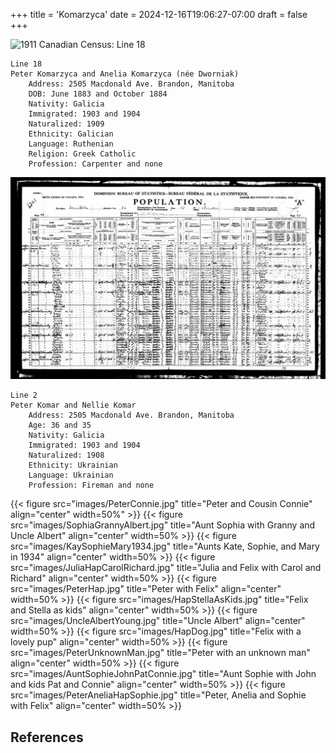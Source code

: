+++
title = 'Komarzyca'
date = 2024-12-16T19:06:27-07:00
draft = false
+++

![1911 Canadian Census: Line 18](images/Komarzyca1911Census-Line18.jpg)
```
Line 18
Peter Komarzyca and Anelia Komarzyca (née Dworniak)
    Address: 2505 Macdonald Ave. Brandon, Manitoba
    DOB: June 1883 and October 1884
    Nativity: Galicia
    Immigrated: 1903 and 1904
    Naturalized: 1909
    Ethnicity: Galician
    Language: Ruthenian
    Religion: Greek Catholic
    Profession: Carpenter and none
```
![1921 Canadian Census: Line 2](images/Komarzyca1921Census.jpg)
```
Line 2
Peter Komar and Nellie Komar
    Address: 2505 Macdonald Ave. Brandon, Manitoba
    Age: 36 and 35
    Nativity: Galicia
    Immigrated: 1903 and 1904
    Naturalized: 1908
    Ethnicity: Ukrainian
    Language: Ukrainian
    Profession: Fireman and none
```
{{< figure src="images/PeterConnie.jpg" title="Peter and Cousin Connie" align="center" width=50%" >}}
{{< figure src="images/SophiaGrannyAlbert.jpg" title="Aunt Sophia with Granny and Uncle Albert" align="center" width=50% >}}
{{< figure src="images/KaySophieMary1934.jpg" title="Aunts Kate, Sophie, and Mary in 1934" align="center" width=50% >}}
{{< figure src="images/JuliaHapCarolRichard.jpg" title="Julia and Felix with Carol and Richard" align="center" width=50% >}}
{{< figure src="images/PeterHap.jpg" title="Peter with Felix" align="center" width=50% >}}
{{< figure src="images/HapStellaAsKids.jpg" title="Felix and Stella as kids" align="center" width=50% >}}
{{< figure src="images/UncleAlbertYoung.jpg" title="Uncle Albert" align="center" width=50% >}}
{{< figure src="images/HapDog.jpg" title="Felix with a lovely pup" align="center" width=50% >}}
{{< figure src="images/PeterUnknownMan.jpg" title="Peter with an unknown man" align="center" width=50% >}}
{{< figure src="images/AuntSophieJohnPatConnie.jpg" title="Aunt Sophie with John and kids Pat and Connie" align="center" width=50% >}}
{{< figure src="images/PeterAneliaHapSophie.jpg" title="Peter, Anelia and Sophie with Felix" align="center" width=50% >}}

## References